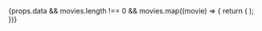 <!-- import classes from "./Main.module.css";
import { Link, useHistory } from "react-router-dom";
import { useCallback, useEffect, useState } from "react";
import MovieDetail from "../Global/MovieDetail";
import Footer from "../Global/Footer";
const Main = (props) => {
  const [pageNumber, setPageNumber] = useState(1);
  const [activePage, setActivePage] = useState(1);
  const [activeIndex, setActiveIndex] = useState(1);
  const history = useHistory();
  const funkcija = useCallback(() => {
    history.push("/browse-movies?page=1");
  }, [history]);
  useEffect(() => {
    const queryParams = new URLSearchParams(window.location.search);
    const name = queryParams.get("page");
    if (+name < 1978 && +name > 0) {
      setPageNumber(name ? +name : 1);
      setActivePage(name ? +name : 1);
      setActiveIndex(0);
    }
    if (+name > 1977 || +name < 1) {
      setPageNumber(1);
      setActivePage(1);
      setActiveIndex(0);
      funkcija();
    }
    if (+name === 1977) {
      setPageNumber(1970);
      setActivePage(1977);
      setActiveIndex(7);
    }
    if (+name > 1970 && +name < 1977) {
      const index = +name - 1970;
      setActiveIndex(index);
      setPageNumber(1970);
      setActivePage(+name);
    }
    // eslint-disable-next-line
  }, []);
  const numbers = [0, 1, 2, 3, 4, 5, 6, 7];
  const [data, setData] = useState(null);
  useEffect(() => {
    async function fetchData() {
      const response = await fetch(
        `https://yts.mx/api/v2/list_movies.json?page=${activePage}`
      );
      const data = await response.json();
      setData(data);
    }
    fetchData();
    // eslint-disable-next-line
  }, [activePage]);
  const movies = [];
  if (props.data) {
    console.log(props.data);
  }
  if (data) {
    for (let i = 0; i < 20; i++) {
      movies.push(data.data.movies[i]);
    }
  }
  // if (props.data !== null) {
  //   //ERROR PAGE STAVITI (KAD SE NE NADE FILM NA SERCH STRANICA SE KRASHA)
  //   console.log(props.data.data.movies.length === undefined);
  //   for (let i = 0; i < props.data.data.movies.length; i++) {
  //     movies.push(props.data.data.movies[i]);
  //   }
  // }
  console.log(movies);
  return (
    <section className={classes.main}>
      <div className={classes.pagination}>
        <div className={classes.srce}>
          <div className={classes.paginationTitle}>
            <h2>
              <span className={classes.number}>
                {props.data && props.data.data && props.data.data.movie_count
                  ? props.data.data.movie_count
                  : ""}{" "}
              </span>
              YIFY Movies found
            </h2>
          </div>
          <div className={classes.pages}>
            <Link
              to="/browse-movies?page=1"
              className={classes.link}
              onClick={() => {
                setPageNumber(1);
                setActivePage(1);
                setActiveIndex(0);
              }}
            >
              First
            </Link>
            <Link
              to={`/browse-movies?page=${
                activePage - 1 <= 0 ? 1 : activePage - 1
              }`}
              className={`${classes.link} ${classes.previous}`}
              onClick={() => {
                if (activeIndex === 0 && pageNumber > 1) {
                  setPageNumber((page) => page - 8);
                  setActivePage((pageNumber) => pageNumber - 1);
                  setActiveIndex(7);
                } else {
                  // setPageNumber((page) => page - 1);
                  setActiveIndex((index) => {
                    if (index === 0) return 0;
                    else return index - 1;
                  });
                  setActivePage((page) => page - 1);
                }
              }}
            >
              Previous
            </Link>
            {numbers.map((number, index) => {
              return (
                <Link
                  to={`/browse-movies?page=${pageNumber + number}`}
                  className={`${classes.link} ${
                    activeIndex === number ? classes.active : " "
                  }`}
                  key={index}
                  onClick={() => {
                    setActivePage(pageNumber + number);
                    setActiveIndex(number);
                  }}
                >
                  {pageNumber + number}
                </Link>
              );
            })}
            <Link
              to={`/browse-movies?page=${
                activePage !== 1977 ? activePage + 1 : activePage
              }`}
              className={`${classes.link}`}
              onClick={() => {
                if (activeIndex === 7 && activePage !== 1977) {
                  setActiveIndex(0);
                  setActivePage((page) => page + 1);
                  setPageNumber((page) => page + 8);
                } else if (activeIndex < 7 && activePage !== 1977) {
                  setActiveIndex((index) => index + 1);
                  setActivePage((page) => page + 1);
                }
                if (activeIndex === 7 && activePage === 1977) {
                  return;
                }
              }}
            >
              Next
            </Link>
            <Link
              to="/browse-movies?page=1977"
              className={classes.link}
              onClick={() => {
                setPageNumber(1970);
                setActivePage(1977);
                setActiveIndex(7);
              }}
            >
              Last
            </Link>
          </div>
        </div>
      </div>
      <div className={classes.center}>
        <div className={classes.details}>
          {props.data &&
            movies.length !== 0 &&
            movies.map((movie) => {
              return (
                <MovieDetail
                  key={movie.id}
                  image={movie.medium_cover_image}
                  genre={movie.genres}
                  title={movie.title}
                  year={movie.year}
                  rating={movie.rating}
                  small={false}
                />
              );
            })}
        </div>
      </div>
      <div className={`${classes.pagination} ${classes.padding}`}>
        <div className={classes.srce}>
          <div className={classes.pages}>
            <Link
              to="/browse-movies?page=1"
              className={classes.link}
              onClick={() => {
                setPageNumber(1);
                setActivePage(1);
                setActiveIndex(0);
              }}
            >
              First
            </Link>
            <Link
              to={`/browse-movies?page=${
                activePage - 1 <= 0 ? 1 : activePage - 1
              }`}
              className={`${classes.link} ${classes.previous}`}
              onClick={() => {
                if (activeIndex === 0 && pageNumber > 1) {
                  setPageNumber((page) => page - 8);
                  setActivePage((pageNumber) => pageNumber - 1);
                  setActiveIndex(7);
                } else {
                  // setPageNumber((page) => page - 1);
                  setActiveIndex((index) => {
                    if (index === 0) return 0;
                    else return index - 1;
                  });
                  setActivePage((page) => page - 1);
                }
              }}
            >
              Previous
            </Link>
            {numbers.map((number, index) => {
              return (
                <Link
                  to={`/browse-movies?page=${pageNumber + number}`}
                  className={`${classes.link} ${
                    activeIndex === number ? classes.active : " "
                  }`}
                  key={index}
                  onClick={() => {
                    setActivePage(pageNumber + number);
                    setActiveIndex(number);
                  }}
                >
                  {pageNumber + number}
                </Link>
              );
            })}
            <Link
              to={`/browse-movies?page=${
                activePage !== 1977 ? activePage + 1 : activePage
              }`}
              className={`${classes.link}`}
              onClick={() => {
                if (activeIndex === 7 && activePage !== 1977) {
                  setActiveIndex(0);
                  setActivePage((page) => page + 1);
                  setPageNumber((page) => page + 8);
                } else if (activeIndex < 7 && activePage !== 1977) {
                  setActiveIndex((index) => index + 1);
                  setActivePage((page) => page + 1);
                }
                if (activeIndex === 7 && activePage === 1977) {
                  return;
                }
              }}
            >
              Next
            </Link>
            <Link
              to="/browse-movies?page=1977"
              className={classes.link}
              onClick={() => {
                setPageNumber(1970);
                setActivePage(1977);
                setActiveIndex(7);
              }}
            >
              Last
            </Link>
          </div>
        </div>
      </div>
      <Footer />
    </section>
  );
};
export default Main; -->

<div className={classes.center}>
        <div className={classes.details}>
          {props.data &&
            movies.length !== 0 &&
            movies.map((movie) => {
              return (
                <MovieDetail
                  key={movie.id}
                  image={movie.medium_cover_image}
                  genre={movie.genres}
                  title={movie.title}
                  year={movie.year}
                  rating={movie.rating}
                  small={false}
                />
              );
            })}
        </div>
      </div>
